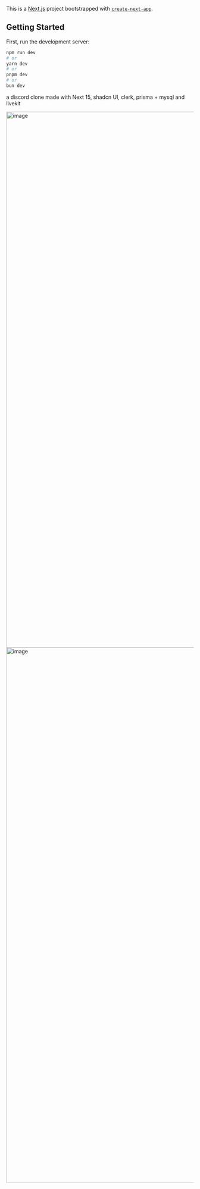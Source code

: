 This is a [Next.js](https://nextjs.org) project bootstrapped with [`create-next-app`](https://nextjs.org/docs/app/api-reference/cli/create-next-app).

## Getting Started

First, run the development server:

```bash
npm run dev
# or
yarn dev
# or
pnpm dev
# or
bun dev
```

a discord clone made with Next 15, shadcn UI, clerk, prisma + mysql and livekit

<img width="1440" alt="image" src="https://github.com/user-attachments/assets/b238a14a-df5a-4709-8a5c-d17b5736ad37" />

<img width="1440" alt="image" src="https://github.com/user-attachments/assets/78afc1d9-0bd7-41ef-b333-c914a8e05a78" />
